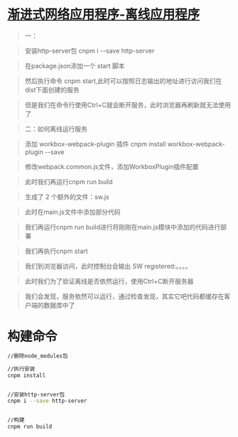 # [渐进式网络应用程序-离线应用程序](https://doc.webpack-china.org/guides/progressive-web-application/)

>   一：

>   安装http-server包  cnpm i --save http-server

>   在package.json添加一个 start 脚本

>   然后执行命令 cnpm start,此时可以按照日志输出的地址进行访问我们在dist下面创建的服务

>   但是我们在命令行使用Ctrl+C就会断开服务，此时浏览器再刷新就无法使用了

>   二：如何离线运行服务

>   添加 workbox-webpack-plugin 插件    cnpm install workbox-webpack-plugin --save

>   修改webpack.common.js文件，添加WorkboxPlugin插件配置

>   此时我们再运行cnpm run build

>   生成了 2 个额外的文件：sw.js

>   此时在main.js文件中添加部分代码

>   我们再运行cnpm run build进行将刚刚在main.js模块中添加的代码进行部署

>   我们再执行cnpm start

>   我们到浏览器访问，此时控制台会输出 SW registered:。。。。

>   此时我们为了验证离线是否依然运行，使用Ctrl+C断开服务器

>   我们会发现，服务依然可以运行，通过检查发现，其实它吧代码都缓存在客户端的数据库中了






#   构建命令
```bash
//删除node_modules包

//执行安装
cnpm install


//安装http-server包
cnpm i --save http-server


//构建
cnpm run build

```

